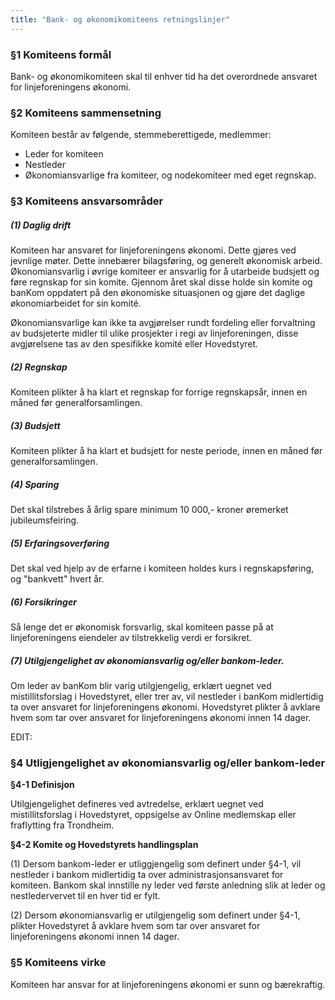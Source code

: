 ```yaml
---
title: "Bank- og økonomikomiteens retningslinjer"
---
```


### §1 Komiteens formål

Bank- og økonomikomiteen skal til enhver tid ha det overordnede ansvaret for linjeforeningens økonomi.  

### §2 Komiteens sammensetning

Komiteen består av følgende, stemmeberettigede, medlemmer: 

* Leder for komiteen
* Nestleder
* Økonomiansvarlige fra komiteer, og nodekomiteer med eget regnskap.

### §3 Komiteens ansvarsområder

##### (1) Daglig drift  
Komiteen har ansvaret for linjeforeningens økonomi. Dette gjøres ved jevnlige møter.  Dette innebærer bilagsføring, og generelt økonomisk arbeid. Økonomiansvarlig i øvrige komiteer er ansvarlig for å utarbeide budsjett og føre regnskap for sin komite. Gjennom året skal disse holde sin komite og banKom oppdatert på den økonomiske situasjonen og gjøre det daglige økonomiarbeidet for sin komité.

Økonomiansvarlige kan ikke ta avgjørelser rundt fordeling eller forvaltning av
budsjeterte midler til ulike prosjekter i regi av linjeforeningen, disse avgjørelsene tas av den spesifikke komité eller Hovedstyret.

##### (2) Regnskap
Komiteen plikter å ha klart et regnskap for forrige regnskapsår, innen en måned før generalforsamlingen.

##### (3) Budsjett
Komiteen plikter å ha klart et budsjett for neste periode, innen en måned før generalforsamlingen. 

##### (4) Sparing
Det skal tilstrebes å årlig spare minimum 10 000,- kroner øremerket jubileumsfeiring.

##### (5) Erfaringsoverføring
Det skal ved hjelp av de erfarne i komiteen holdes kurs i regnskapsføring, og "bankvett" hvert år. 

##### (6) Forsikringer
Så lenge det er økonomisk forsvarlig, skal komiteen passe på at  linjeforeningens eiendeler av tilstrekkelig verdi er forsikret. 

##### (7) Utilgjengelighet av økonomiansvarlig og/eller bankom-leder.
Om leder av banKom blir varig utilgjengelig, erklært uegnet ved mistillitsforslag i
Hovedstyret, eller trer av, vil nestleder i banKom midlertidig ta over ansvaret for
linjeforeningens økonomi. Hovedstyret plikter å avklare hvem som tar over ansvaret for linjeforeningens økonomi innen 14 dager.

EDIT:

### §4 Utligjengelighet av økonomiansvarlig og/eller bankom-leder

**§4-1 Definisjon**

Utilgjengelighet defineres ved avtredelse, erklært uegnet ved mistillitsforslag i Hovedstyret, oppsigelse av Online medlemskap eller fraflytting fra Trondheim.

**§4-2 Komite og Hovedstyrets handlingsplan**

(1) Dersom bankom-leder er utliggjengelig som definert under §4-1, vil nestleder i bankom midlertidig ta over administrasjonsansvaret for komiteen. Bankom skal innstille ny leder ved første anledning slik at leder og nestledervervet til en hver tid er fylt. 

(2) Dersom økonomiansvarlig er utilgjengelig som definert under §4-1, plikter Hovedstyret å avklare hvem som tar over ansvaret for linjeforeningens økonomi innen 14 dager.

### §5 Komiteens virke

Komiteen har ansvar for at linjeforeningens økonomi er sunn og bærekraftig.